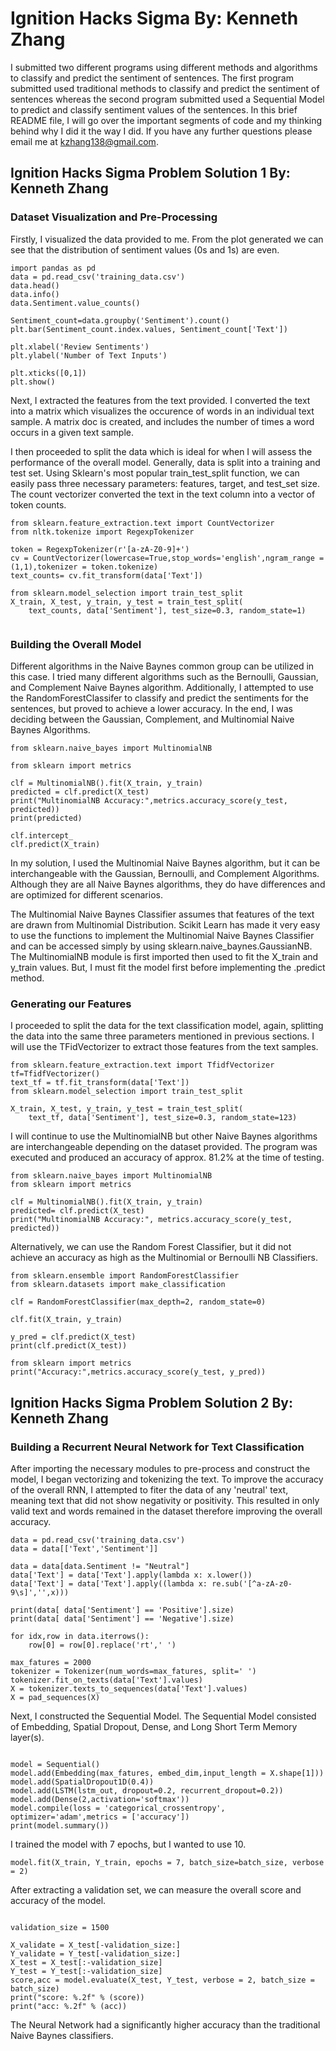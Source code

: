 # Ignition Hacks Sigma By: Kenneth Zhang

I submitted two different programs using different methods and algorithms to classify and predict the sentiment of sentences.
The first program submitted used traditional methods to classify and predict the sentiment of sentences whereas the second program submitted used a Sequential Model
to predict and classify sentiment values of the sentences. In this brief README file, I will go over the important segments of code and my thinking behind why I did it the way I did. If you have any further questions please email me at kzhang138@gmail.com. 


## Ignition Hacks Sigma Problem Solution 1 By: Kenneth Zhang

### Dataset Visualization and Pre-Processing
Firstly, I visualized the data provided to me. 
From the plot generated we can see that the distribution of sentiment values (0s and 1s) are even.

<pre><code>import pandas as pd
data = pd.read_csv('training_data.csv')
data.head()
data.info()
data.Sentiment.value_counts()

Sentiment_count=data.groupby('Sentiment').count()
plt.bar(Sentiment_count.index.values, Sentiment_count['Text'])

plt.xlabel('Review Sentiments')
plt.ylabel('Number of Text Inputs')

plt.xticks([0,1])
plt.show()
</code></pre>

Next, I extracted the features from the text provided.
I converted the text into a matrix which visualizes the occurence of words in an individual text sample.
A matrix doc is created, and includes the number of times a word occurs in a given text sample. 

I then proceeded to split the data which is ideal for when I will assess the performance of the overall model. 
Generally, data is split into a training and test set.
Using Sklearn's most popular train_test_split function, we can easily pass three necessary parameters: features, target, and test_set size.
The count vectorizer converted the text in the text column into a vector of token counts. 

<pre><code>from sklearn.feature_extraction.text import CountVectorizer
from nltk.tokenize import RegexpTokenizer

token = RegexpTokenizer(r'[a-zA-Z0-9]+')
cv = CountVectorizer(lowercase=True,stop_words='english',ngram_range = (1,1),tokenizer = token.tokenize)
text_counts= cv.fit_transform(data['Text'])

from sklearn.model_selection import train_test_split
X_train, X_test, y_train, y_test = train_test_split(
    text_counts, data['Sentiment'], test_size=0.3, random_state=1)
    </code></pre>

### Building the Overall Model
Different algorithms in the Naive Baynes common group can be utilized in this case.
I tried many different algorithms such as the Bernoulli, Gaussian, and Complement Naive Baynes algorithm. 
Additionally, I attempted to use the RandomForestClassifer to classify and predict the sentiments for the sentences, but proved to achieve a lower accuracy.
In the end, I was deciding between the Gaussian, Complement, and Multinomial Naive Baynes Algorithms.

<pre><code>from sklearn.naive_bayes import MultinomialNB

from sklearn import metrics

clf = MultinomialNB().fit(X_train, y_train)
predicted = clf.predict(X_test)
print("MultinomialNB Accuracy:",metrics.accuracy_score(y_test, predicted))
print(predicted)

clf.intercept_
clf.predict(X_train)
</code></pre>

In my solution, I used the Multinomial Naive Baynes algorithm, but it can be interchangeable with the Gaussian, Bernoulli, and Complement Algorithms.
Although they are all Naive Baynes algorithms, they do have differences and are optimized for different scenarios.

The Multinomial Naive Baynes Classifier assumes that features of the text are drawn from Multinomial Distribution.
Scikit Learn has made it very easy to use the functions to implement the Multinomial Naive Baynes Classifier and can be accessed simply by using sklearn.naive_baynes.GaussianNB.
The MultinomialNB module is first imported then used to fit the X_train and y_train values. 
But, I must fit the model first before implementing the .predict method. 



### Generating our Features
I proceeded to split the data for the text classification model, again, splitting the data into the same three parameters mentioned in previous sections.
I will use the TFidVectorizer to extract those features from the text samples.

<pre><code>from sklearn.feature_extraction.text import TfidfVectorizer
tf=TfidfVectorizer()
text_tf = tf.fit_transform(data['Text'])
from sklearn.model_selection import train_test_split

X_train, X_test, y_train, y_test = train_test_split(
    text_tf, data['Sentiment'], test_size=0.3, random_state=123)
</code></pre>

I will continue to use the MultinomialNB but other Naive Baynes algorithms are interchangeable depending on the dataset provided.
The program was executed and produced an accuracy of approx. 81.2% at the time of testing.

<pre><code>from sklearn.naive_bayes import MultinomialNB
from sklearn import metrics

clf = MultinomialNB().fit(X_train, y_train)
predicted= clf.predict(X_test)
print("MultinomialNB Accuracy:", metrics.accuracy_score(y_test, predicted))
</code></pre>

Alternatively, we can use the Random Forest Classifier, but it did not achieve an accuracy as high as the Multinomial or Bernoulli NB Classifiers.

<pre><code>from sklearn.ensemble import RandomForestClassifier
from sklearn.datasets import make_classification

clf = RandomForestClassifier(max_depth=2, random_state=0)

clf.fit(X_train, y_train)

y_pred = clf.predict(X_test)
print(clf.predict(X_test))

from sklearn import metrics
print("Accuracy:",metrics.accuracy_score(y_test, y_pred))
</code></pre>


## Ignition Hacks Sigma Problem Solution 2 By: Kenneth Zhang

### Building a Recurrent Neural Network for Text Classification 
After importing the necessary modules to pre-process and construct the model, I began vectorizing and tokenizing the text. 
To improve the accuracy of the overall RNN, I attempted to fiter the data of any 'neutral' text, meaning text that did not show negativity or positivity.
This resulted in only valid text and words remained in the dataset therefore improving the overall accuracy.

<pre><code>data = pd.read_csv('training_data.csv')
data = data[['Text','Sentiment']]

data = data[data.Sentiment != "Neutral"]
data['Text'] = data['Text'].apply(lambda x: x.lower())
data['Text'] = data['Text'].apply((lambda x: re.sub('[^a-zA-z0-9\s]','',x)))

print(data[ data['Sentiment'] == 'Positive'].size)
print(data[ data['Sentiment'] == 'Negative'].size)

for idx,row in data.iterrows():
    row[0] = row[0].replace('rt',' ')
    
max_fatures = 2000
tokenizer = Tokenizer(num_words=max_fatures, split=' ')
tokenizer.fit_on_texts(data['Text'].values)
X = tokenizer.texts_to_sequences(data['Text'].values)
X = pad_sequences(X)
</code></pre>

Next, I constructed the Sequential Model.
The Sequential Model consisted of Embedding, Spatial Dropout, Dense, and Long Short Term Memory layer(s).

<pre><code>
model = Sequential()
model.add(Embedding(max_fatures, embed_dim,input_length = X.shape[1]))
model.add(SpatialDropout1D(0.4))
model.add(LSTM(lstm_out, dropout=0.2, recurrent_dropout=0.2))
model.add(Dense(2,activation='softmax'))
model.compile(loss = 'categorical_crossentropy', optimizer='adam',metrics = ['accuracy'])
print(model.summary())
</code></pre>

I trained the model with 7 epochs, but I wanted to use 10.
<pre><code>model.fit(X_train, Y_train, epochs = 7, batch_size=batch_size, verbose = 2)
</code></pre>

After extracting a validation set, we can measure the overall score and accuracy of the model.
<pre><code>
validation_size = 1500

X_validate = X_test[-validation_size:]
Y_validate = Y_test[-validation_size:]
X_test = X_test[:-validation_size]
Y_test = Y_test[:-validation_size]
score,acc = model.evaluate(X_test, Y_test, verbose = 2, batch_size = batch_size)
print("score: %.2f" % (score))
print("acc: %.2f" % (acc))
</code></pre>

The Neural Network had a significantly higher accuracy than the traditional Naive Baynes classifiers.















